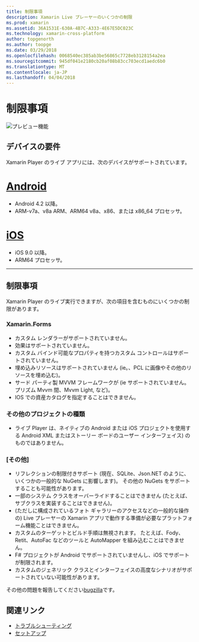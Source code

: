 ```yaml
---
title: 制限事項
description: Xamarin Live プレーヤーのいくつかの制限
ms.prod: xamarin
ms.assetid: 36A1531E-630A-4B7C-A333-4E67E5DC023C
ms.technology: xamarin-cross-platform
author: topgenorth
ms.author: toopge
ms.date: 03/29/2018
ms.openlocfilehash: 0068540ec385ab3be56865c7728eb3128154a2ea
ms.sourcegitcommit: 945df041e2180cb20af08b83cc703ecd1aedc6b0
ms.translationtype: MT
ms.contentlocale: ja-JP
ms.lasthandoff: 04/04/2018
---
```

# <a name="limitations"></a>制限事項

![プレビュー機能](~/media/shared/preview.png)

## <a name="device-requirements"></a>デバイスの要件
Xamarin Player のライブ アプリには、次のデバイスがサポートされています。

# <a name="androidtabandroid"></a>[Android](#tab/android)

- Android 4.2 以降。
- ARM-v7a、v8a ARM、ARM64 v8a、x86、または x86_64 プロセッサ。

# <a name="iostabios"></a>[iOS](#tab/ios)

- iOS 9.0 以降。
- ARM64 プロセッサ。

-----

## <a name="limitations"></a>制限事項

Xamarin Player のライブ実行できますが、次の項目を含むものにいくつかの制限があります。

### <a name="xamarinforms"></a>Xamarin.Forms
- カスタム レンダラーがサポートされていません。
- 効果はサポートされていません。
- カスタム バインド可能なプロパティを持つカスタム コントロールはサポートされていません。
- 埋め込みリソースはサポートされていません (ie。、PCL に画像やその他のリソースを埋め込む)。
- サード パーティ製 MVVM フレームワークが (ie サポートされていません。プリズム Mvvm 間、Mvvm Light, など)。
- IOS での資産カタログを指定することはできません。

### <a name="other-project-types"></a>その他のプロジェクトの種類
- ライブ Player は、ネイティブの Android または iOS プロジェクトを使用する Android XML またはストーリー ボードのユーザー インターフェイス) のものではありません。

### <a name="misc"></a>[その他]
- リフレクションの制限付きサポート (現在、SQLite、Json.NET のように、いくつかの一般的な NuGets に影響します)。 その他の NuGets をサポートすることも可能性があります。
- 一部のシステム クラスをオーバーライドすることはできません (たとえば、サブクラスを実装することはできません)。
- (ただしに構成されているフォト ギャラリーのアクセスなどの一般的な操作の) Live プレーヤーの Xamarin アプリで動作する準備が必要なプラットフォーム機能ことはできません。
- カスタムのターゲットとビルド手順は無視されます。 たとえば、Fody、Retit、AutoFac などのツールと AutoMapper を組み込むことはできません。
- F# プロジェクトが Android でサポートされていませんし、iOS でサポートが制限されます。
- カスタムのジェネリック クラスとインターフェイスの高度なシナリオがサポートされていない可能性があります。

その他の問題を報告してください[bugzilla](https://aka.ms/live-player-report-issue)です。


## <a name="related-links"></a>関連リンク

- [トラブルシューティング](~/tools/live-player/troubleshooting.md)
- [セットアップ](~/tools/live-player/install.md)
